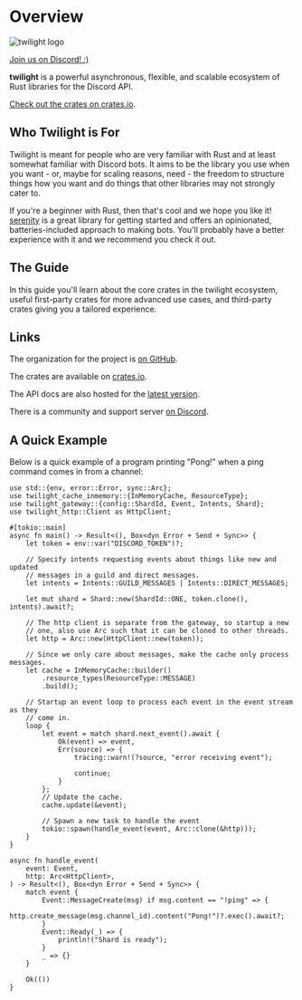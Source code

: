 # Overview

<img
  src="https://raw.githubusercontent.com/twilight-rs/twilight/main/logo.png"
  alt="twilight logo"
/>

[Join us on Discord! :)][server]

**twilight** is a powerful asynchronous, flexible, and scalable ecosystem of
Rust libraries for the Discord API.

[Check out the crates on crates.io][crates.io].

## Who Twilight is For

Twilight is meant for people who are very familiar with Rust and at least
somewhat familiar with Discord bots. It aims to be the library you use when you
want - or, maybe for scaling reasons, need - the freedom to structure things
how you want and do things that other libraries may not strongly cater to.

If you're a beginner with Rust, then that's cool and we hope you like it!
[serenity] is a great library for getting started and offers an opinionated,
batteries-included approach to making bots. You'll probably have a better
experience with it and we recommend you check it out.

## The Guide

In this guide you'll learn about the core crates in the twilight ecosystem,
useful first-party crates for more advanced use cases, and third-party crates
giving you a tailored experience.

## Links

The organization for the project is [on GitHub][github].

The crates are available on [crates.io].

The API docs are also hosted for the [latest version][docs:latest].

There is a community and support server [on Discord][server].

## A Quick Example

Below is a quick example of a program printing "Pong!" when a ping command comes
in from a channel:

```rust,no_run
use std::{env, error::Error, sync::Arc};
use twilight_cache_inmemory::{InMemoryCache, ResourceType};
use twilight_gateway::{config::ShardId, Event, Intents, Shard};
use twilight_http::Client as HttpClient;

#[tokio::main]
async fn main() -> Result<(), Box<dyn Error + Send + Sync>> {
    let token = env::var("DISCORD_TOKEN")?;

    // Specify intents requesting events about things like new and updated
    // messages in a guild and direct messages.
    let intents = Intents::GUILD_MESSAGES | Intents::DIRECT_MESSAGES;

    let mut shard = Shard::new(ShardId::ONE, token.clone(), intents).await?;

    // The http client is separate from the gateway, so startup a new
    // one, also use Arc such that it can be cloned to other threads.
    let http = Arc::new(HttpClient::new(token));

    // Since we only care about messages, make the cache only process messages.
    let cache = InMemoryCache::builder()
        .resource_types(ResourceType::MESSAGE)
        .build();

    // Startup an event loop to process each event in the event stream as they
    // come in.
    loop {
        let event = match shard.next_event().await {
            Ok(event) => event,
            Err(source) => {
                tracing::warn!(?source, "error receiving event");

                continue;
            }
        };
        // Update the cache.
        cache.update(&event);

        // Spawn a new task to handle the event
        tokio::spawn(handle_event(event, Arc::clone(&http)));
    }
}

async fn handle_event(
    event: Event,
    http: Arc<HttpClient>,
) -> Result<(), Box<dyn Error + Send + Sync>> {
    match event {
        Event::MessageCreate(msg) if msg.content == "!ping" => {
            http.create_message(msg.channel_id).content("Pong!")?.exec().await?;
        }
        Event::Ready(_) => {
            println!("Shard is ready");
        }
        _ => {}
    }

    Ok(())
}
```

[crates.io]: https://crates.io/teams/github:twilight-rs:core
[docs:latest]: https://api.twilight.rs
[github]: https://github.com/twilight-rs
[serenity]: https://crates.io/crates/serenity
[server]: https://discord.gg/twilight-rs
